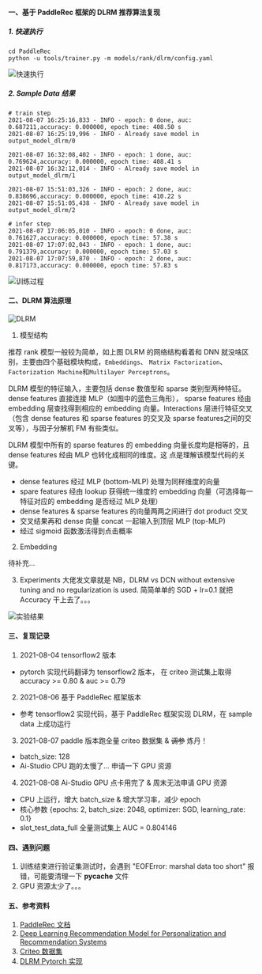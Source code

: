 #### 一、基于 PaddleRec 框架的 DLRM 推荐算法复现

##### 1. 快速执行
```
cd PaddleRec
python -u tools/trainer.py -m models/rank/dlrm/config.yaml
```

![快速执行](https://tva1.sinaimg.cn/large/008i3skNly1gt89fsdiuvg312z0qggz3.gif)

##### 2. Sample Data 结果
```
# train step
2021-08-07 16:25:16,833 - INFO - epoch: 0 done, auc: 0.687211,accuracy: 0.000000, epoch time: 408.50 s
2021-08-07 16:25:19,996 - INFO - Already save model in output_model_dlrm/0

2021-08-07 16:32:08,402 - INFO - epoch: 1 done, auc: 0.769624,accuracy: 0.000000, epoch time: 408.41 s
2021-08-07 16:32:12,014 - INFO - Already save model in output_model_dlrm/1

2021-08-07 15:51:03,326 - INFO - epoch: 2 done, auc: 0.838696,accuracy: 0.000000, epoch time: 410.22 s
2021-08-07 15:51:05,438 - INFO - Already save model in output_model_dlrm/2

# infer step
2021-08-07 17:06:05,010 - INFO - epoch: 0 done, auc: 0.761627,accuracy: 0.000000, epoch time: 57.38 s
2021-08-07 17:07:02,043 - INFO - epoch: 1 done, auc: 0.791379,accuracy: 0.000000, epoch time: 57.03 s
2021-08-07 17:07:59,870 - INFO - epoch: 2 done, auc: 0.817173,accuracy: 0.000000, epoch time: 57.83 s
```
![训练过程](https://tva1.sinaimg.cn/large/008i3skNly1gt89kyvq3lg31360qc7wh.gif)


#### 二、DLRM 算法原理

![DLRM](https://tva1.sinaimg.cn/large/008i3skNly1gt8kwo40g9j30ei0cmjru.jpg)

1. 模型结构

推荐 rank 模型一般较为简单，如上图 DLRM 的网络结构看着和 DNN 就没啥区别，主要由四个基础模块构成，`Embeddings`、
`Matrix Factorization`、`Factorization Machine`和`Multilayer Perceptrons`。

DLRM 模型的特征输入，主要包括 dense 数值型和 sparse 类别型两种特征。dense features 直接连接 MLP（如图中的蓝色三角形），
sparse features 经由 embedding 层查找得到相应的 embedding 向量。Interactions 层进行特征交叉（包含 dense features 和 sparse features 的交叉及
sparse features之间的交叉等），与因子分解机 FM 有些类似。

DLRM 模型中所有的 sparse features 的 embedding 向量长度均是相等的，且dense features 经由 MLP 也转化成相同的维度。这
点是理解该模型代码的关键。

- dense features 经过 MLP (bottom-MLP) 处理为同样维度的向量
- spare features 经由 lookup 获得统一维度的 embedding 向量（可选择每一特征对应的 embedding 是否经过 MLP 处理）
- dense features & sparse features 的向量两两之间进行 dot product 交叉
- 交叉结果再和 dense 向量 concat 一起输入到顶层 MLP (top-MLP)  
- 经过 sigmoid 函数激活得到点击概率

2. Embedding

待补充...


3. Experiments
大佬发文章就是 NB，DLRM vs DCN without extensive tuning and no regularization is used. 简简单单的 SGD + lr=0.1
就把 Accuracy 干上去了。。。

![实验结果](https://tva1.sinaimg.cn/large/008i3skNly1gta7vj34mkj30ty0c8abt.jpg)


#### 三、复现记录
1. 2021-08-04 tensorflow2 版本 
- pytorch 实现代码翻译为 tensorflow2 版本， 在 criteo 测试集上取得 accuracy >= 0.80 & auc >= 0.79

2. 2021-08-06 基于 PaddleRec 框架版本
- 参考 tensorflow2 实现代码，基于 PaddleRec 框架实现 DLRM，在 sample data 上成功运行

3. 2021-08-07 paddle 版本跑全量 criteo 数据集 & ~~调参~~ 炼丹！
- batch_size: 128
- Ai-Studio CPU 跑的太慢了... 申请一下 GPU 资源

4. 2021-08-08 Ai-Studio GPU 点卡用完了 & 周末无法申请 GPU 资源
- CPU 上运行，增大 batch_size & 增大学习率，减少 epoch
- 核心参数 {epochs: 2, batch_size: 2048, optimizer: SGD, learning_rate: 0.1}
- slot_test_data_full 全量测试集上 AUC = 0.804146


#### 四、遇到问题
1. 训练结束进行验证集测试时，会遇到 "EOFError: marshal data too short" 报错，可能要清理一下 __pycache__ 文件
2. GPU 资源太少了。。。



#### 五、参考资料
1. [PaddleRec 文档](README_CN.md)
2. [Deep Learning Recommendation Model for Personalization and Recommendation Systems](https://arxiv.org/pdf/1906.00091v1.pdf)
3. [Criteo 数据集](https://github.com/PaddlePaddle/PaddleRec/blob/release/2.1.0/datasets/criteo/run.sh)
4. [DLRM Pytorch 实现](https://github.com/facebookresearch/dlrm)

